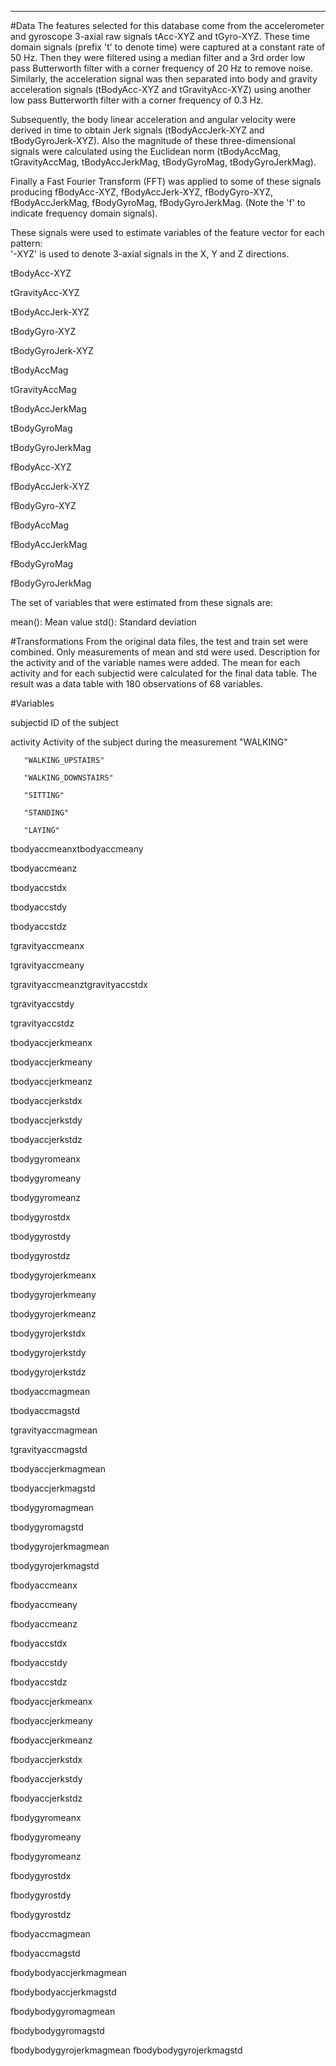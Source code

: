 ---
#Data
The features selected for this database come from the accelerometer and gyroscope 3-axial raw signals tAcc-XYZ and tGyro-XYZ. These time domain signals (prefix 't' to denote time) were captured at a constant rate of 50 Hz. Then they were filtered using a median filter and a 3rd order low pass Butterworth filter with a corner frequency of 20 Hz to remove noise. Similarly, the acceleration signal was then separated into body and gravity acceleration signals (tBodyAcc-XYZ and tGravityAcc-XYZ) using another low pass Butterworth filter with a corner frequency of 0.3 Hz. 

Subsequently, the body linear acceleration and angular velocity were derived in time to obtain Jerk signals (tBodyAccJerk-XYZ and tBodyGyroJerk-XYZ). Also the magnitude of these three-dimensional signals were calculated using the Euclidean norm (tBodyAccMag, tGravityAccMag, tBodyAccJerkMag, tBodyGyroMag, tBodyGyroJerkMag). 

Finally a Fast Fourier Transform (FFT) was applied to some of these signals producing fBodyAcc-XYZ, fBodyAccJerk-XYZ, fBodyGyro-XYZ, fBodyAccJerkMag, fBodyGyroMag, fBodyGyroJerkMag. (Note the 'f' to indicate frequency domain signals). 

These signals were used to estimate variables of the feature vector for each pattern:  
'-XYZ' is used to denote 3-axial signals in the X, Y and Z directions.

tBodyAcc-XYZ

tGravityAcc-XYZ

tBodyAccJerk-XYZ

tBodyGyro-XYZ

tBodyGyroJerk-XYZ

tBodyAccMag

tGravityAccMag

tBodyAccJerkMag

tBodyGyroMag

tBodyGyroJerkMag

fBodyAcc-XYZ

fBodyAccJerk-XYZ

fBodyGyro-XYZ

fBodyAccMag

fBodyAccJerkMag

fBodyGyroMag

fBodyGyroJerkMag


The set of variables that were estimated from these signals are: 

mean(): Mean value
std(): Standard deviation


#Transformations
From the original data files, the test and train set were combined. Only measurements of mean and std
were used. Description for the activity and of the variable names were added. The mean for each activity
and for each subjectid were calculated for the final data table. The result was a data table with 180
observations of 68 variables.

#Variables

subjectid
    ID of the subject

activity
    Activity of the subject during the measurement
       "WALKING"
       
       "WALKING_UPSTAIRS"
       
       "WALKING_DOWNSTAIRS"
       
       "SITTING"
       
       "STANDING"
       
       "LAYING"

tbodyaccmeanxtbodyaccmeany

tbodyaccmeanz

tbodyaccstdx

tbodyaccstdy

tbodyaccstdz

tgravityaccmeanx

tgravityaccmeany

tgravityaccmeanztgravityaccstdx

tgravityaccstdy

tgravityaccstdz

tbodyaccjerkmeanx

tbodyaccjerkmeany

tbodyaccjerkmeanz

tbodyaccjerkstdx

tbodyaccjerkstdy

tbodyaccjerkstdz

tbodygyromeanx

tbodygyromeany

tbodygyromeanz

tbodygyrostdx

tbodygyrostdy

tbodygyrostdz

tbodygyrojerkmeanx

tbodygyrojerkmeany

tbodygyrojerkmeanz

tbodygyrojerkstdx

tbodygyrojerkstdy

tbodygyrojerkstdz

tbodyaccmagmean

tbodyaccmagstd

tgravityaccmagmean

tgravityaccmagstd

tbodyaccjerkmagmean

tbodyaccjerkmagstd

tbodygyromagmean

tbodygyromagstd

tbodygyrojerkmagmean

tbodygyrojerkmagstd

fbodyaccmeanx

fbodyaccmeany

fbodyaccmeanz

fbodyaccstdx

fbodyaccstdy

fbodyaccstdz

fbodyaccjerkmeanx

fbodyaccjerkmeany


fbodyaccjerkmeanz

fbodyaccjerkstdx

fbodyaccjerkstdy

fbodyaccjerkstdz

fbodygyromeanx

fbodygyromeany

fbodygyromeanz

fbodygyrostdx

fbodygyrostdy

fbodygyrostdz

fbodyaccmagmean

fbodyaccmagstd

fbodybodyaccjerkmagmean

fbodybodyaccjerkmagstd

fbodybodygyromagmean

fbodybodygyromagstd

fbodybodygyrojerkmagmean
fbodybodygyrojerkmagstd



